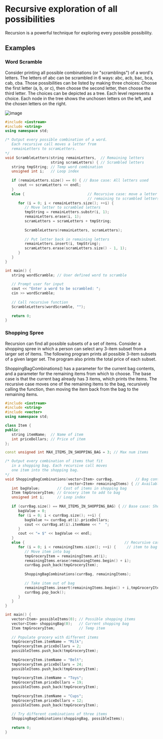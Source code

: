 # Recursive exploration of all possibilities

Recursion is a powerful technique for exploring every possible possibility. 

## Examples

### Word Scramble

Consider printing all possible combinations (or "scramblings") of a word's letters. The letters of abc can be scrambled in 6 ways: abc, acb, bac, bca, cab, cba. Those possibilities can be listed by making three choices: Choose the first letter (a, b, or c), then choose the second letter, then choose the third letter. The choices can be depicted as a tree. Each level represents a choice. Each node in the tree shows the unchosen letters on the left, and the chosen letters on the right.

![image](https://github.com/ahenrie/CPP/assets/103060170/12cbd8db-9369-4efc-b752-3cf780ccee8d)

```cpp
#include <iostream>
#include <string>
using namespace std;

/* Output every possible combination of a word.
   Each recursive call moves a letter from
   remainLetters to scramLetters.
*/
void ScrambleLetters(string remainLetters,  // Remaining letters
                     string scramLetters) { // Scrambled letters
   string tmpString; // Temp word combination
   unsigned int i;   // Loop index
   
   if (remainLetters.size() == 0) { // Base case: All letters used
      cout << scramLetters << endl;
   }
   else {                             // Recursive case: move a letter from
                                      // remaining to scrambled letters
      for (i = 0; i < remainLetters.size(); ++i) {
         // Move letter to scrambled letters
         tmpString = remainLetters.substr(i, 1);
         remainLetters.erase(i, 1);
         scramLetters = scramLetters + tmpString;
         
         ScrambleLetters(remainLetters, scramLetters);
         
         // Put letter back in remaining letters
         remainLetters.insert(i, tmpString);
         scramLetters.erase(scramLetters.size() - 1, 1);
      }
   }
}

int main() {
   string wordScramble; // User defined word to scramble
   
   // Prompt user for input
   cout << "Enter a word to be scrambled: ";
   cin >> wordScramble;
   
   // Call recursive function
   ScrambleLetters(wordScramble, "");
   
   return 0;
}
```

### Shopping Spree

Recursion can find all possible subsets of a set of items. Consider a shopping spree in which a person can select any 3-item subset from a larger set of items. The following program prints all possible 3-item subsets of a given larger set. The program also prints the total price of each subset.

ShoppingBagCombinations() has a parameter for the current bag contents, and a parameter for the remaining items from which to choose. The base case is that the current bag already has 3 items, which prints the items. The recursive case moves one of the remaining items to the bag, recursively calling the function, then moving the item back from the bag to the remaining items.

```cpp
#include <iostream>
#include <string>
#include <vector>
using namespace std;

class Item {
public:
   string itemName;  // Name of item
   int priceDollars; // Price of item
};

const unsigned int MAX_ITEMS_IN_SHOPPING_BAG = 3; // Max num items

/* Output every combination of items that fit
   in a shopping bag. Each recursive call moves
   one item into the shopping bag.
*/
void ShoppingBagCombinations(vector<Item> currBag,          // Bag contents
                             vector<Item> remainingItems) { // Available items
   int bagValue;        // Cost of items in shopping bag
   Item tmpGroceryItem; // Grocery item to add to bag
   unsigned int i;      // Loop index
   
   if (currBag.size() == MAX_ITEMS_IN_SHOPPING_BAG) { // Base case: Shopping bag full
      bagValue = 0;
      for (i = 0; i < currBag.size(); ++i) {
         bagValue += currBag.at(i).priceDollars;
         cout << currBag.at(i).itemName << "  ";
      }
      cout << "= $" << bagValue << endl;
   }
   else {                                              // Recursive case: move one
      for (i = 0; i < remainingItems.size(); ++i) {     // item to bag
         // Move item into bag
         tmpGroceryItem = remainingItems.at(i);
         remainingItems.erase(remainingItems.begin() + i);
         currBag.push_back(tmpGroceryItem);
         
         ShoppingBagCombinations(currBag, remainingItems);
         
         // Take item out of bag
         remainingItems.insert(remainingItems.begin() + i,tmpGroceryItem);
         currBag.pop_back();
      }
   }
}

int main() {
   vector<Item> possibleItems(0); // Possible shopping items
   vector<Item> shoppingBag(0);   // Current shopping bag
   Item tmpGroceryItem;           // Temp item
   
   // Populate grocery with different items
   tmpGroceryItem.itemName = "Milk";
   tmpGroceryItem.priceDollars = 2;
   possibleItems.push_back(tmpGroceryItem);
   
   tmpGroceryItem.itemName = "Belt";
   tmpGroceryItem.priceDollars = 24;
   possibleItems.push_back(tmpGroceryItem);
   
   tmpGroceryItem.itemName = "Toys";
   tmpGroceryItem.priceDollars = 19;
   possibleItems.push_back(tmpGroceryItem);
   
   tmpGroceryItem.itemName = "Cups";
   tmpGroceryItem.priceDollars = 12;
   possibleItems.push_back(tmpGroceryItem);
   
   // Try different combinations of three items
   ShoppingBagCombinations(shoppingBag, possibleItems);
   
   return 0;
}
```
